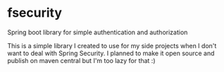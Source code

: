 # fsecurity
Spring boot library for simple authentication and authorization

This is a simple library I created to use for my side projects when I don't want to deal with Spring Security. I planned to make it open source and publish on maven central but I'm too lazy for that :)
